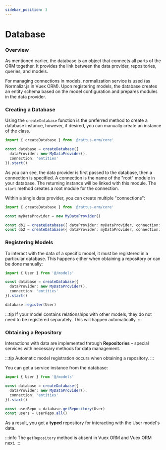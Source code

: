 ```yaml
---
sidebar_position: 3
---
```

# Database

### Overview

As mentioned earlier, the database is an object that connects all parts of the ORM together. It provides the link between the data provider, repositories, queries, and models.

For managing connections in models, normalization service is used (as Normalizr.js in Vuex ORM). Upon registering models, the database creates an entity schema based on the model configuration and prepares modules in the data provider.

### Creating a Database

Using the `createDatabase` function is the preferred method to create a database instance, however, if desired, you can manually create an instance of the class.

```typescript
import { createDatabase } from '@rattus-orm/core'

const database = createDatabase({
  dataProvider: new MyDataProvider(),
  connection: 'entities'
}).start()
```

As you can see, the data provider is first passed to the database, then a connection is specified. A connection is the name of the "root" module in your database. The returning instance will be linked with this module. The `start` method creates a root module for the connection.

Within a single data provider, you can create multiple "connections":

```typescript
import { createDatabase } from '@rattus-orm/core'

const myDataProvider = new MyDataProvider()

const db1 = createDatabase({ dataProvider: myDataProvider, connection: 'entities' }).start()
const db2 = createDatabase({ dataProvider: myDataProvider, connection: 'otherEntities' }).start()
```

### Registering Models

To interact with the data of a specific model, it must be registered in a particular database. This happens either when obtaining a repository or can be done manually:

```typescript
import { User } from '@/models'

const database = createDatabase({
  dataProvider: new MyDataProvider(),
  connection: 'entities'
}).start()

database.register(User)
```

:::tip
If your model contains relationships with other models, they do not need to be registered separately. This will happen automatically.
:::

### Obtaining a Repository
Interactions with data are implemented through **Repositories** – special services with necessary methods for data management.

:::tip
Automatic model registration occurs when obtaining a repository.
:::

You can get a service instance from the database:

```typescript
import { User } from '@/models'

const database = createDatabase({
  dataProvider: new MyDataProvider(),
  connection: 'entities'
}).start()

const userRepo = database.getRepository(User)
const users = userRepo.all()
```

As a result, you get a **typed** repository for interacting with the User model's data.

:::info
The `getRepository` method is absent in Vuex ORM and Vuex ORM next.
:::

